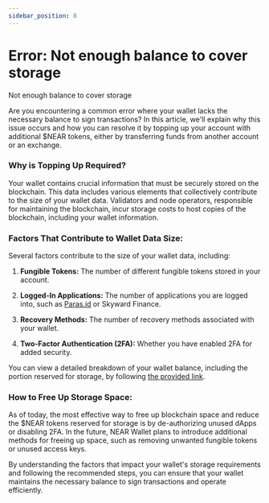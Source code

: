 ```yaml
---
sidebar_position: 8
---
```


# Error: Not enough balance to cover storage

Not enough balance to cover storage

Are you encountering a common error where your wallet lacks the necessary balance to sign transactions? In this article, we'll explain why this issue occurs and how you can resolve it by topping up your account with additional $NEAR tokens, either by transferring funds from another account or an exchange.

### **Why is Topping Up Required?**

Your wallet contains crucial information that must be securely stored on the blockchain. This data includes various elements that collectively contribute to the size of your wallet data. Validators and node operators, responsible for maintaining the blockchain, incur storage costs to host copies of the blockchain, including your wallet information.

### **Factors That Contribute to Wallet Data Size:**

Several factors contribute to the size of your wallet data, including:

1.  **Fungible Tokens:** The number of different fungible tokens stored in your account.
    
2.  **Logged-In Applications:** The number of applications you are logged into, such as [Paras.id](https://wallet.near.org/profile) or Skyward Finance.
    
3.  **Recovery Methods:** The number of recovery methods associated with your wallet.
    
4.  **Two-Factor Authentication (2FA):** Whether you have enabled 2FA for added security.
    

You can view a detailed breakdown of your wallet balance, including the portion reserved for storage, by following [the provided link](https://wallet.near.org/profile).

### **How to Free Up Storage Space:**

As of today, the most effective way to free up blockchain space and reduce the $NEAR tokens reserved for storage is by de-authorizing unused dApps or disabling 2FA. In the future, NEAR Wallet plans to introduce additional methods for freeing up space, such as removing unwanted fungible tokens or unused access keys.

By understanding the factors that impact your wallet's storage requirements and following the recommended steps, you can ensure that your wallet maintains the necessary balance to sign transactions and operate efficiently.
